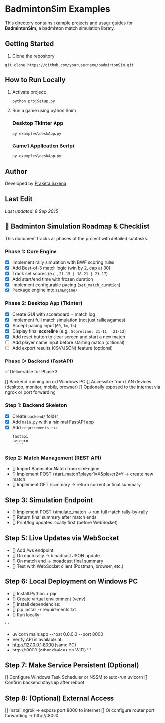# BadmintonSim Examples

This directory contains example projects and usage guides for **BadmintonSim**, a badminton match simulation library.

## Getting Started
1. Clone the repository:
```
git clone https://github.com/yourusername/badmintonSim.git    
```
## How to Run Locally

1. Activate project:
    ```
    python projSetup.py
    ```
2. Run a game using python Shim
    ### Desktop Tkinter App
    ```
    py examples\deskApp.py
    ```
    ### Game1 Application Script
    ```
    py examples\deskApp.py
    ```
## Author
Developed by [Praketa Saxena](https://github.com/kethsaxena)

## Last Edit
_Last updated: 8 Sep 2025_


## 🏸 Badminton Simulation Roadmap & Checklist

This document tracks all phases of the project with detailed subtasks.

### Phase 1: Core Engine
- [x] Implement rally simulation with BWF scoring rules  
- [x] Add Best-of-3 match logic (win by 2, cap at 30)  
- [x] Track set scores (e.g., `21-15 | 18-21 | 21-17`)  
- [x] Add start/end time with frozen duration  
- [x] Implement configurable pacing (`set_match_duration`)  
- [x] Package engine into `simEngine/`  

### Phase 2: Desktop App (Tkinter)
- [x] Create GUI with scoreboard + match log  
- [x] Implement full match simulation (not just rallies/games)  
- [x] Accept pacing input (`60`, `1m`, `1h`)  
- [x] Display final **scoreline** (e.g., `Scoreline: 21-11 | 21-12`)  
- [x] Add reset button to clear screen and start a new match  
- [ ] Add player name input before starting match (optional)  
- [ ] Add export results (CSV/JSON) feature (optional)  

### Phase 3: Backend (FastAPI)

✅ Deliverable for Phase 3

[] Backend running on old Windows PC
[] Accessible from LAN devices (desktop, monitor, mobile, browser)
[] Optionally exposed to the internet via ngrok or port forwarding

### Step 1: Backend Skeleton 
- [x] Create `backend/` folder  
- [x] Add `main.py` with a minimal FastAPI app  
- [x] Add `requirements.txt`:
    ```
  fastapi
  uvicorn
      ```
### Step 2: Match Management (REST API)
- [] Import BadmintonMatch from simEngine
- [] Implement POST /start_match?player1=X&player2=Y → create new match
- [] Implement GET /summary → return current or final summary

## Step 3: Simulation Endpoint
- [] Implement POST /simulate_match → run full match rally-by-rally
- [] Return final summary after match ends
- [] Print/log updates locally first (before WebSocket)

## Step 5: Live Updates via WebSocket
- [] Add /ws endpoint
- [] On each rally → broadcast JSON update
- [] On match end → broadcast final summary
- [] Test with WebSocket client (Postman, browser, etc.)

## Step 6: Local Deployment on Windows PC
- [] Install Python + pip
- [] Create virtual environment (venv)
- [] Install dependencies:
- [] pip install -r requirements.txt 
- [] Run locally: 

'''
- uvicorn main:app --host 0.0.0.0 --port 8000
- Verify API is available at:
- http://127.0.0.1:8000 (same PC)
- http://<LAN-IP>:8000 (other devices on WiFi)
'''
## Step 7: Make Service Persistent (Optional)
 [] Configure Windows Task Scheduler or NSSM to auto-run uvicorn
 [] Confirm backend stays up after reboot
## Step 8: (Optional) External Access
 [] Install ngrok → expose port 8000 to internet
 [] Or configure router port forwarding → http://<public-ip>:8000
